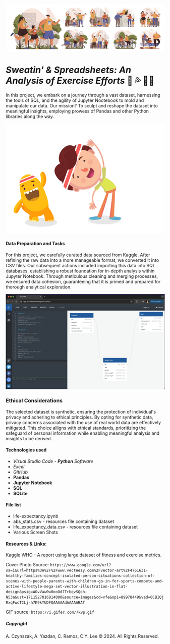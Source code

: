 ![Logo](ss/activefam.png)
# *Sweatin' & Spreadsheets: An Analysis of Exercise Efforts* :running: :sweat_drops: :weight_lifting_woman: 

In this project, we embark on a journey through a vast dataset, harnessing the tools of SQL, and the agility of Jupyter Nootebook to mold and manipulate our data. Our mission? To sculpt and reshape the dataset into meaningful insights, employing prowess of Pandas and other Python libraries along the way. 


![Eexercise](ss/exercise.gif)

#### Data Preparation and  Tasks
For this project, we carefully curated data sourced from Kaggle. After refining the raw data into a more manageable format, we converted it into CSV files. Our subsequent actions included importing this data into SQL databases, establishing a robust foundation for in-depth analysis within Jupyter Notebook. Through meticulous cleaning and merging processes, we ensured data cohesion, guaranteeing that it is primed and prepared for thorough analytical exploration.

![ERD](ss/erdp3.png)


### Ethical Considerations
The selected dataset is synthetic, ensuring the protection of individual's privacy and adhering to ethical principles. By opting for synthetic data, privacy concerns associated with the use of real world data are effectively mitigated. This choice alligns with ethical standards, prioritizing the safeguard of personal information while enabling meaningful analysis and insights to be derived.

#### Technologies used
* *Visual Studio Code - **Python** Software*
* *Excel* 
* *GitHub* 
* **Pandas**
* **Jupyter Notebook**
* **SQL**
* **SQLite**

#### File list
* life-expectancy.ipynb
* abs_stats.csv - resources file containing dataset
* life_expectancy_data.csv - resources file containing dataset
* Various Screen Shots

#### Resources & Links:

Kaggle WHO - A report using large dataset of fitness and exercise metrics.

Cover Photo Source: `https://www.google.com/url?sa=i&url=https%3A%2F%2Fwww.vecteezy.com%2Fvector-art%2F4761631-healthy-families-concept-isolated-person-situations-collection-of-scenes-with-people-parents-with-children-go-in-for-sports-compete-and-active-lifestyle-mega-set-vector-illustration-in-flat-design&psig=AOvVaw0w0ooOd7TrbqvSQoh-N53a&ust=1711527016814000&source=images&cd=vfe&opi=89978449&ved=0CBIQjRxqFwoTCLj-h7K9kYUDFQAAAAAdAAAAABAT`

GIF source: `https://i.gifer.com/7kvp.gif`
##### Copyright
A. Czynszak, A. Yazdan, C. Ramos, C.Y. Lee © 2024. All Rights Reserved.


